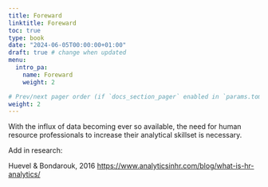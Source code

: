 ```yaml
---
title: Foreward
linktitle: Foreward
toc: true
type: book
date: "2024-06-05T00:00:00+01:00"
draft: true # change when updated
menu:
  intro_pa:
    name: Foreward
    weight: 2

# Prev/next pager order (if `docs_section_pager` enabled in `params.toml`)
weight: 2
---
```


With the influx of data becoming ever so available, the need for human resource professionals to increase their analytical skillset is necessary. 

Add in research: 

Huevel & Bondarouk, 2016
https://www.analyticsinhr.com/blog/what-is-hr-analytics/